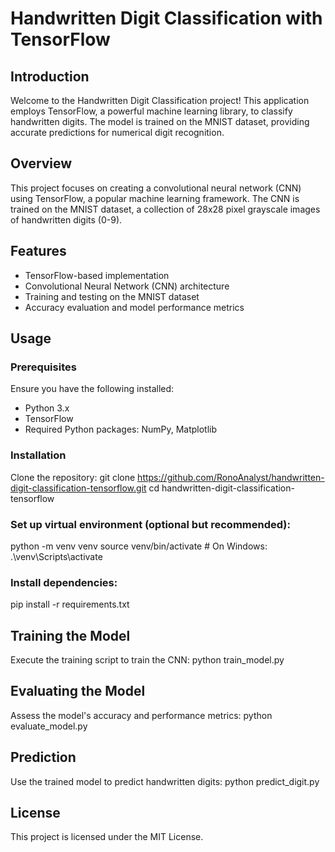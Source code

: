 # Handwritten Digit Classification with TensorFlow

## Introduction
Welcome to the Handwritten Digit Classification project! This application employs TensorFlow, a powerful machine learning library, to classify handwritten digits. The model is trained on the MNIST dataset, providing accurate predictions for numerical digit recognition.

## Overview
This project focuses on creating a convolutional neural network (CNN) using TensorFlow, a popular machine learning framework. The CNN is trained on the MNIST dataset, a collection of 28x28 pixel grayscale images of handwritten digits (0-9).

## Features
- TensorFlow-based implementation
- Convolutional Neural Network (CNN) architecture
- Training and testing on the MNIST dataset
- Accuracy evaluation and model performance metrics

## Usage
### Prerequisites
Ensure you have the following installed:
- Python 3.x
- TensorFlow
- Required Python packages: NumPy, Matplotlib

### Installation
Clone the repository:
git clone https://github.com/RonoAnalyst/handwritten-digit-classification-tensorflow.git
cd handwritten-digit-classification-tensorflow

### Set up virtual environment (optional but recommended):
python -m venv venv
source venv/bin/activate  # On Windows: .\venv\Scripts\activate

### Install dependencies:
pip install -r requirements.txt

## Training the Model
Execute the training script to train the CNN:
python train_model.py

## Evaluating the Model
Assess the model's accuracy and performance metrics:
python evaluate_model.py

## Prediction
Use the trained model to predict handwritten digits:
python predict_digit.py

## License
This project is licensed under the MIT License.




